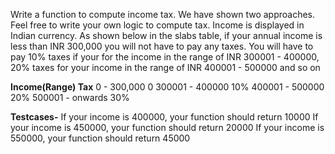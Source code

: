 Write a function to compute income tax. We have shown two approaches. Feel free
to write your own logic to compute tax. Income is displayed in Indian currency.
As shown below in the slabs table, if your annual income is less than INR
300,000 you will not have to pay any taxes. You will have to pay 10% taxes if
your for the income in the range of INR 300001 - 400000, 20% taxes for your
income in the range of INR 400001 - 500000 and so on

**Income(Range)       Tax**
0 - 300,000         0
300001 - 400000     10%
400001 - 500000     20%
500001 - onwards    30%

**Testcases-**
If your income is 400000, your function should return 10000
If your income is 450000, your function should return 20000
If your income is 550000, your function should return 45000
